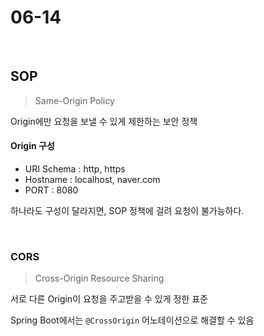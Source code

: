 # 06-14

<br>

## SOP

> Same-Origin Policy

Origin에만 요청을 보낼 수 있게 제한하는 보안 정책

#### Origin 구성

- URI Schema : http, https
- Hostname : localhost, naver.com
- PORT : 8080

하나라도 구성이 달라지면, SOP 정책에 걸려 요청이 불가능하다.

<br>

### CORS

> Cross-Origin Resource Sharing

서로 다른 Origin이 요청을 주고받을 수 있게 정한 표준

Spring Boot에서는 `@CrossOrigin` 어노테이션으로 해결할 수 있음

